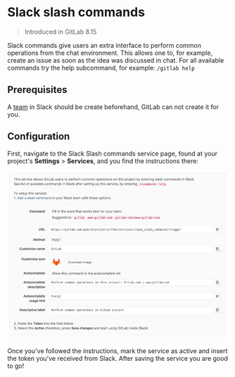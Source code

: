 # Slack slash commands

> Introduced in GitLab 8.15

Slack commands give users an extra interface to perform common operations
from the chat environment. This allows one to, for example, create an issue as
soon as the idea was discussed in chat.
For all available commands try the help subcommand, for example: `/gitlab help`

## Prerequisites

A [team](https://get.slack.help/hc/en-us/articles/217608418-Creating-a-team) in Slack should be create beforehand, GitLab can not create it for you.

## Configuration

First, navigate to the Slack Slash commands service page, found at your project's
**Settings** > **Services**, and you find the instructions there:

   ![Slack setup instructions](img/slack_setup.png)

Once you've followed the instructions, mark the service as active and insert the token
you've received from Slack. After saving the service you are good to go!
